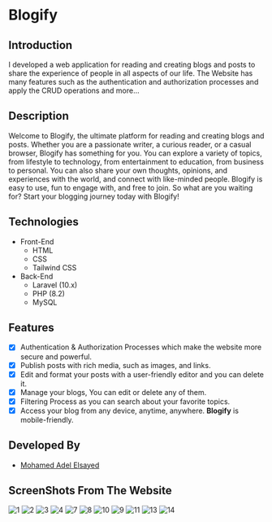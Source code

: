 # Blogify

## Introduction
I developed a web application for reading and creating blogs and posts to share the experience of people in all aspects of our life. The Website has many features such as the authentication and authorization processes and apply the CRUD operations and more...

## Description 
Welcome to Blogify, the ultimate platform for reading and creating blogs and posts. Whether you are a passionate writer, a curious reader, or a casual browser, Blogify has something for you. You can explore a variety of topics, from lifestyle to technology, from entertainment to education, from business to personal. You can also share your own thoughts, opinions, and experiences with the world, and connect with like-minded people. Blogify is easy to use, fun to engage with, and free to join. So what are you waiting for? Start your blogging journey today with Blogify!

## Technologies
- Front-End
  - HTML
  - CSS
  - Tailwind CSS
- Back-End 
  - Laravel (10.x)
  - PHP (8.2)
  - MySQL

## Features
- [x] Authentication & Authorization Processes which make the website more secure and powerful.
- [x] Publish posts with rich media, such as images, and links.
- [x] Edit and format your posts with a user-friendly editor and you can delete it.
- [x] Manage your blogs, You can edit or delete any of them.
- [x] Filtering Process as you can search about your favorite topics.
- [x] Access your blog from any device, anytime, anywhere. **Blogify** is mobile-friendly.

## Developed By
- [Mohamed Adel Elsayed](https://github.com/Mohamed-Adel23)

## ScreenShots From The Website
![1](https://github.com/Mohamed-Adel23/Blogify/assets/119868046/063c9442-3275-4f30-9258-c5496bee9361)
![2](https://github.com/Mohamed-Adel23/Blogify/assets/119868046/5dbadf66-0e43-4fc3-b3cd-43566b5c7a12)
![3](https://github.com/Mohamed-Adel23/Blogify/assets/119868046/61251c94-3a97-4926-83b1-3c895ab03f8a)
![4](https://github.com/Mohamed-Adel23/Blogify/assets/119868046/2f966af8-d087-4172-893f-34db397aa335)
![7](https://github.com/Mohamed-Adel23/Blogify/assets/119868046/d9ba86a7-0b64-4f7b-aafe-52cb992b0c34)
![8](https://github.com/Mohamed-Adel23/Blogify/assets/119868046/b43d117c-37bf-4fbe-97cf-ff8b57448577)
![10](https://github.com/Mohamed-Adel23/Blogify/assets/119868046/8e095957-32a2-41f1-a0b3-87b4a87c6a74)
![9](https://github.com/Mohamed-Adel23/Blogify/assets/119868046/19bc2e51-76a1-44ce-aeb3-d3e6e0c9407c)
![11](https://github.com/Mohamed-Adel23/Blogify/assets/119868046/058e4ba6-38bf-47fa-932f-76beabd84209)
![13](https://github.com/Mohamed-Adel23/Blogify/assets/119868046/a97ce3b7-ccba-4bb8-bda6-b69a22139f97)
![14](https://github.com/Mohamed-Adel23/Blogify/assets/119868046/d1d20222-1f79-4510-a506-5bb275df4eee)


